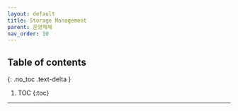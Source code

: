 ```yaml
---
layout: default
title: Storage Management
parent: 운영체제
nav_order: 10
---
```

## Table of contents
{: .no_toc .text-delta }

1. TOC
{:toc}
---
